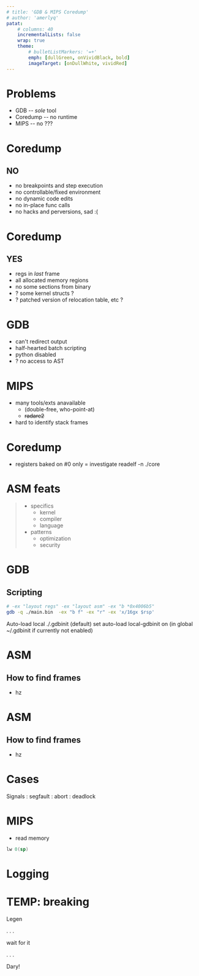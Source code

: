 ```yaml
---
# title: 'GDB & MIPS Coredump'
# author: 'amerlyq'
patat:
    # columns: 40
    incrementalLists: false
    wrap: true
    theme:
        # bulletListMarkers: '=+'
        emph: [dullGreen, onVividBlack, bold]
        imageTarget: [onDullWhite, vividRed]
---
```


# Problems
- GDB -- *sole* tool
- Coredump -- no runtime
- MIPS -- no ???

# Coredump
## NO
- no breakpoints and step execution
- no controllable/fixed environment
- no dynamic code edits
- no in-place func calls
- no hacks and perversions, sad :(

# Coredump
## YES
- regs in _last_ frame
- all allocated memory regions
- no some sections from binary
- ? some kernel structs ?
- ? patched version of relocation table, etc ?

# GDB
- can't redirect output
- half-hearted batch scripting
- python disabled
- ? no access to AST

# MIPS
- many tools/exts anavailable
    * <valgrind> (double-free, who-point-at)
    * ~~radare2~~
- hard to identify stack frames

# Coredump
- registers baked on #0 only
    = investigate readelf -n ./core

# ASM feats
> * specifics
>     - kernel
>     - compiler
>     - language
> * patterns
>     - optimization
>     - security

# GDB
## Scripting
```bash
# -ex "layout regs" -ex "layout asm" -ex "b *0x4006b5"
gdb -q ./main.bin  -ex "b f" -ex "r" -ex 'x/16gx $rsp'
```
Auto-load local ./.gdbinit (default)
set auto-load local-gdbinit on (in global ~/.gdbinit if currently not enabled)

# ASM
## How to find frames
- hz

# ASM
## How to find frames
- hz

# Cases
Signals
: segfault
: abort
: deadlock

# MIPS
- read memory
```fasm
lw 0(sp)
```

# Logging


# TEMP: breaking
Legen

. . .

wait for it

. . .

Dary!
